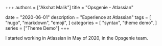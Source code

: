 +++
authors = ["Akshat Malik"]
title = "Opsgenie - Atlassian"

date = "2020-06-01"
description = "Experience at Atlassian"
tags = [
    "hugo",
    "markdown",
    "emoji",
]
categories = [
    "syntax",
    "theme demo",
]
series = ["Theme Demo"]
+++

I started working in Atlassian in May of 2020, in the Opsgenie team. 